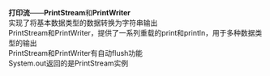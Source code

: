 **打印流**——**PrintStream**和**PrintWriter**   
实现了将基本数据类型的数据转换为字符串输出     
PrintStream和PrintWriter，提供了一系列重载的print和println，用于多种数据类型的输出  
PrintStream和PrintWriter有自动flush功能    
System.out返回的是PrintStream实例  